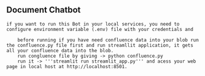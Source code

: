 ## Document Chatbot

    if you want to run this Bot in your local services, you need to configure environment variable (.env) file with your credentials and

        before running if you have need confluence data into your blob run the confluence.py file first and run streamllit application, it gets all your confluence data into the blob.
        run congluence file by giving -> python confluence.py
        run it -> '''streamlit run streamlit_app.py''' and acess your web page in local host at http://localhost:8501.